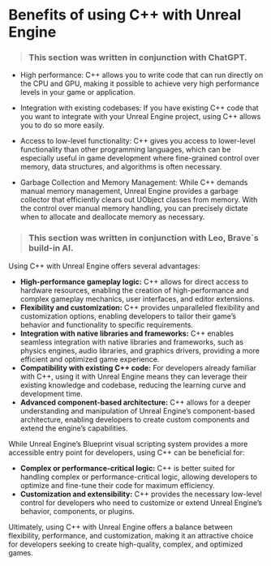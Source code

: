 # Benefits of using C++ with Unreal Engine

> ### This section was written in conjunction with ChatGPT.

- High performance: C++ allows you to write code that can run directly on the CPU and GPU, making it possible to achieve very high performance levels in your game or application.

- Integration with existing codebases: If you have existing C++ code that you want to integrate with your Unreal Engine project, using C++ allows you to do so more easily.

- Access to low-level functionality: C++ gives you access to lower-level functionality than other programming languages, which can be especially useful in game development where fine-grained control over memory, data structures, and algorithms is often necessary.

- Garbage Collection and Memory Management: While C++ demands manual memory management, Unreal Engine provides a garbage collector that efficiently clears out UObject classes from memory. With the control over manual memory handling, you can precisely dictate when to allocate and deallocate memory as necessary.

> ### This section was written in conjunction with Leo, Brave`s build-in AI.

Using C++ with Unreal Engine offers several advantages:

- **High-performance gameplay logic:** C++ allows for direct access to hardware resources, enabling the creation of high-performance and complex gameplay mechanics, user interfaces, and editor extensions.
- **Flexibility and customization:** C++ provides unparalleled flexibility and customization options, enabling developers to tailor their game’s behavior and functionality to specific requirements.
- **Integration with native libraries and frameworks:** C++ enables seamless integration with native libraries and frameworks, such as physics engines, audio libraries, and graphics drivers, providing a more efficient and optimized game experience.
- **Compatibility with existing C++ code:** For developers already familiar with C++, using it with Unreal Engine means they can leverage their existing knowledge and codebase, reducing the learning curve and development time.
- **Advanced component-based architecture:** C++ allows for a deeper understanding and manipulation of Unreal Engine’s component-based architecture, enabling developers to create custom components and extend the engine’s capabilities.

While Unreal Engine’s Blueprint visual scripting system provides a more accessible entry point for developers, using C++ can be beneficial for:

- **Complex or performance-critical logic:** C++ is better suited for handling complex or performance-critical logic, allowing developers to optimize and fine-tune their code for maximum efficiency.
- **Customization and extensibility:** C++ provides the necessary low-level control for developers who need to customize or extend Unreal Engine’s behavior, components, or plugins.

Ultimately, using C++ with Unreal Engine offers a balance between flexibility, performance, and customization, making it an attractive choice for developers seeking to create high-quality, complex, and optimized games.
